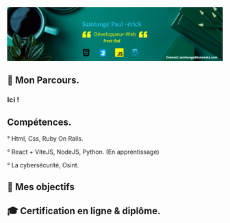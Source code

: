 <img src="https://raw.githubusercontent.com/paul22330/paul22330/master/Banniere linkedin -officiel.png" alt="Banniere Saintange Paul">

## 👦 Mon Parcours.

###  Ici ! 


## Compétences.

° Html, Css, Ruby On Rails.

° React + ViteJS, NodeJS, Python. (En apprentissage)

° La cybersécurité, Osint.


## 🚀 Mes objectifs




##  :mortar_board:  Certification en ligne & diplôme.




 




